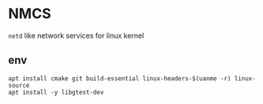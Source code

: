 # NMCS
`netd` like network services for linux kernel

## env
``` shell
apt install cmake git build-essential linux-headers-$(uanme -r) linux-source
apt install -y libgtest-dev
```
